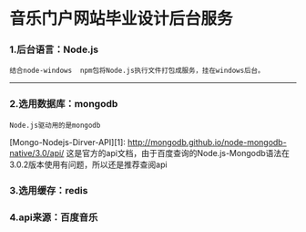 音乐门户网站毕业设计后台服务
=======================

### 1.后台语言：Node.js
```
结合node-windows  npm包将Node.js执行文件打包成服务，挂在windows后台。
```
------------------------------

### 2.选用数据库：mongodb
```
Node.js驱动用的是mongodb
```
 [Mongo-Nodejs-Dirver-API][1]: http://mongodb.github.io/node-mongodb-native/3.0/api/ 这是官方的api文档，由于百度查询的Node.js-Mongodb语法在3.0.2版本使用有问题，所以还是推荐查阅api

### 3.选用缓存：redis

### 4.api来源：百度音乐

